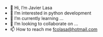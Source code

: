 - 👋 Hi, I’m Javier Lasa
- 👀 I’m interested in python development
- 🌱 I’m currently learning ...
- 💞️ I’m looking to collaborate on ...
- 📫 How to reach me fcolasa@hotmail.com

<!---
fcolasa/fcolasa is a ✨ special ✨ repository because its `README.md` (this file) appears on your GitHub profile.
You can click the Preview link to take a look at your changes.
--->
